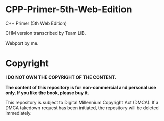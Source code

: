 # CPP-Primer-5th-Web-Edition
C++ Primer (5th Web Edition)

CHM version transcribed by Team LiB.

Webport by me.

# Copyright
**I DO NOT OWN THE COPYRIGHT OF THE CONTENT.**

**The content of this repository is for non-commercial and personal use only. If you like the book, please buy it.**

This repository is subject to Digital Millennium Copyright Act (DMCA). If a DMCA takedown request has been initiated, the repository will be deleted immediately.
